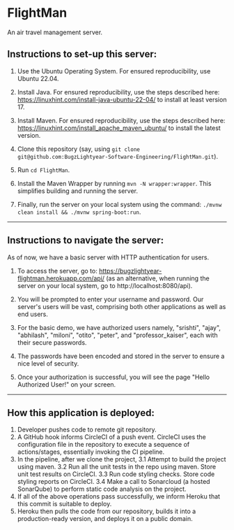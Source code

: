 # FlightMan

An air travel management server.

## Instructions to set-up this server:
1. Use the Ubuntu Operating System. For ensured reproducibility, use Ubuntu
22.04.

2. Install Java. For ensured reproducibility, use the steps described here:
https://linuxhint.com/install-java-ubuntu-22-04/ to install at least version 17.

3. Install Maven. For ensured reproducibility, use the steps described here:
https://linuxhint.com/install_apache_maven_ubuntu/ to install the latest version.

4. Clone this repository (say, using `git clone
git@github.com:BugzLightyear-Software-Engineering/FlightMan.git`).

5. Run `cd FlightMan`.

6. Install the Maven Wrapper by running `mvn -N wrapper:wrapper`. This
simplifies building and running the server.

7. Finally, run the server on your local system using the command: `./mvnw clean
install && ./mvnw spring-boot:run`.

--------------------------------------------------------------------------------

## Instructions to navigate the server:
As of now, we have a basic server with HTTP authentication for users.

1. To access the server, go to:
https://bugzlightyear-flightman.herokuapp.com/api/ (as an alternative, when
running the server on your local system, go to http://localhost:8080/api).

2. You will be prompted to enter your username and password. Our server's users
will be vast, comprising both other applications as well as end users.

3. For the basic demo, we have authorized users namely, "srishti", "ajay",
"abhilash", "miloni", "otito", "peter", and "professor_kaiser", each with their
secure passwords.

4. The passwords have been encoded and stored in the server to ensure a nice
level of security.

5. Once your authorization is successful, you will see the page "Hello Authorized
User!" on your screen.

--------------------------------------------------------------------------------

## How this application is deployed:
1. Developer pushes code to remote git repository.
2. A GitHub hook informs CircleCI of a push event. CircleCI uses the configuration file in the repository to execute a sequence of actions/stages, essentially invoking the CI pipeline.
3. In the pipeline, after we clone the project, 
3.1 Attempt to build the project using maven.
3.2 Run all the unit tests in the repo using maven. Store unit test results on CircleCI.
3.3 Run code styling checks. Store code styling reports on CircleCI.
3.4 Make a call to Sonarcloud (a hosted SonarQube) to perform static code analysis on the project.
4. If all of the above operations pass successfully, we inform Heroku that this commit is suitable to deploy.
5. Heroku then pulls the code from our repository, builds it into a production-ready version, and deploys it on a public domain.
